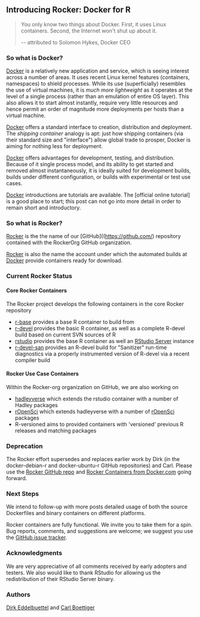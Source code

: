 ## Introducing Rocker: Docker for R


> You only know two things about Docker. First, it uses Linux  
> containers. Second, the Internet won't shut up about it.  
>  
> -- attributed to Solomon Hykes, Docker CEO

### So what is Docker?

[Docker](http://www.docker.com) is a relatively new application and service,
which is seeing interest across a number of areas. It uses recent Linux
kernel features (containers, namespaces) to shield processes. While its use
(superficially) resembles the use of virtual machines, it is _much more
lightweight_ as it operates at the level of a single process (rather than an
emulation of entire OS layer).  This also allows it to start almost
instantly, require very little resources and hence permit an order of
magnitude more deployments per hosts than a virtual machine.

[Docker](http://www.docker.com) offers a standard interface to creation,
distribution and deployment.  The _shipping container_ analogy is apt: just
how shipping containers (via their standard size and "interface") allow
global trade to prosper, Docker is aiming for nothing less for deployment.

[Docker](http://www.docker.com) offers advantages for development, testing,
and distribution.  Because of it single process model, and its ability to get
started and removed almost instantaneously, it is ideally suited for
development builds, builds under different configuration, or builds with
experimental or test use cases.

[Docker](http://www.docker.com) introductions are tutorials are available. 
The [official online tutorial] is a good place to start; this post can not
go into more detail in order to remain short and introductory.

### So what is Rocker?

[Rocker](https://github.com/rocker-org/rocker) is the the name of our
[GitHub]((https://github.com/) repository contained with the RockerOrg GitHub organization.

[Rocker](https://hub.docker.com/account/organizations/rocker/) is also the
name the account under which the automated builds at [Docker](http://www.docker.com) provide
containers ready for download.

### Current Rocker Status

#### Core Rocker Containers

The Rocker project develops the following containers in the core Rocker repository

+ [r-base](https://registry.hub.docker.com/u/rocker/r-base/) provides a base
  R container to build from
+ [r-devel](https://registry.hub.docker.com/u/rocker/r-devel/) provides the
basic R container, as well as a complete R-devel build based on current SVN
sources of R
+ [rstudio](https://registry.hub.docker.com/u/rocker/rstudio/) provides the
base R container as well an
[RStudio Server](http://www.rstudio.com/products/rstudio/) instance
+ [r-devel-san](https://registry.hub.docker.com/u/rocker/r-devel-san/)
provides an R-devel build for "Sanitizer" run-time diagnostics via a properly
instrumented version of R-devel via a recent compiler build


#### Rocker Use Case Containers

Within the Rocker-org organization on GitHub, we are also working on

+ [hadleyverse](https://registry.hub.docker.com/u/rocker/hadleyverse/) which
  extends the rstudio container with a number of Hadley packages
+ [rOpenSci](https://registry.hub.docker.com/u/rocker/ropensci/) which
  extends hadleyverse with a number of [rOpenSci](http://ropensci.org/) packages
+ R-versioned aims to provided containers with 'versioned' previous R
  releases and matching packages


### Deprecation

The Rocker effort supersedes and replaces earlier work by Dirk (in the
docker-debian-r and docker-ubuntu-r GitHub repositories) and Carl.  Please
use the [Rocker GitHub repo](https://github.com/rocker-org/rocker) and
[Rocker Containers from Docker.com](https://hub.docker.com/account/organizations/rocker/)
going forward.


### Next Steps 

We intend to follow-up with more posts detailed usage of both the source
Dockerfiles and binary containers on different platforms.

Rocker containers are fully functional. We invite you to take them for a
spin. Bug reports, comments, and suggestions are welcome; we suggest you use the
[GitHub issue tracker](https://github.com/rocker-org/rocker/issues).


### Acknowledgments

We are very appreciative of all comments received by early adopters and
testers. We also would like to thank RStudio for allowing us the
redistribution of their RStudio Server binary.


### Authors

[Dirk Eddelbuettel](http://dirk.eddelbuettel.com) and
[Carl Boettiger](http://www.carlboettiger.info/)


